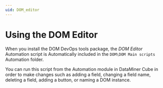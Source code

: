 ```yaml
---
uid: DOM_editor
---
```


# Using the DOM Editor

When you install the DOM DevOps tools package, the *DOM Editor* Automation script is Automatically included in the `DOM\DOM Main scripts` Automation folder.

You can run this script from the Automation module in DataMiner Cube in order to make changes such as adding a field, changing a field name, deleting a field, adding a button, or naming a DOM instance.
